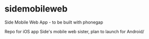 sidemobileweb
=============

Side Mobile Web App - to be built with phonegap

Repo for iOS app Side's mobile web sister, plan to launch for Android/
